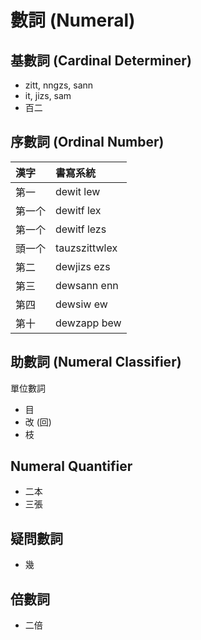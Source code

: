 # 數詞 (Numeral)

## 基數詞 (Cardinal Determiner)

* zitt, nngzs, sann
* it, jizs, sam
* 百二

## 序數詞 (Ordinal Number)

| 漢字 | 書寫系統 |
| :--- | :--- |
| 第一 | dewit lew |
| 第一个 | dewitf lex |
| 第一个 | dewitf lezs |
| 頭一个 | tauzszittwlex |
| 第二 | dewjizs ezs |
| 第三 | dewsann enn |
| 第四 | dewsiw ew |
| 第十 | dewzapp bew |

## 助數詞 (Numeral Classifier)

單位數詞

* 目
* 改 (回)
* 枝

## Numeral Quantifier

* 二本
* 三張

## 疑問數詞

* 幾

## 倍數詞

* 二倍

